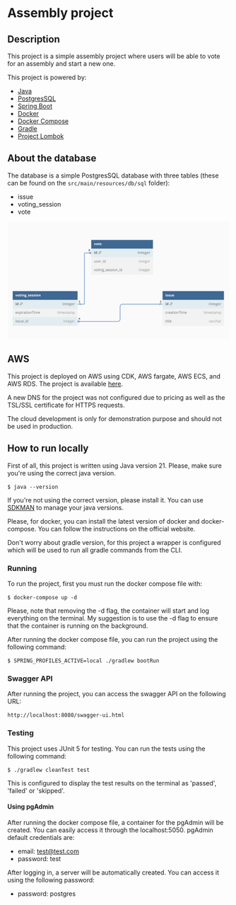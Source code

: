# Assembly project

## Description
This project is a simple assembly project where users will be able to vote for an assembly and start a new one.   

This project is powered by:
- [Java](https://www.java.com/)
- [PostgresSQL](https://www.postgresql.org/)
- [Spring Boot](https://spring.io/projects/spring-boot)
- [Docker](https://www.docker.com/)
- [Docker Compose](https://docs.docker.com/compose/)
- [Gradle](https://gradle.org/)
- [Project Lombok](https://projectlombok.org/)

## About the database
The database is a simple PostgresSQL database with three tables (these can be found on the `src/main/resources/db/sql` folder):
- issue
- voting_session
- vote

![Database diagram](./file/database-diagram.png)

## AWS
This project is deployed on AWS using CDK, AWS fargate, AWS ECS, and AWS RDS. The project is available [here](http://Assemb-assem-hh0W57HyCOqx-1476110986.sa-east-1.elb.amazonaws.com/actuator/health).

A new DNS for the project was not configured due to pricing as well as the TSL/SSL certificate for HTTPS requests.

The cloud development is only for demonstration purpose and should not be used in production.

## How to run locally
First of all, this project is written using Java version 21. Please, make sure you're using the correct java version.
```
$ java --version
```
If you're not using the correct version, please install it. You can use [SDKMAN](https://sdkman.io/) to manage your java versions.

Please, for docker, you can install the latest version of docker and docker-compose. You can follow the instructions on the official website.

Don't worry about gradle version, for this project a wrapper is configured which will be used to run all gradle commands from the CLI.

### Running
To run the project, first you must run the docker compose file with:
```
$ docker-compose up -d
```
Please, note that removing the -d flag, the container will start and log everything on the terminal. My suggestion is to use the -d flag to ensure that the container is running on the background.

After running the docker compose file, you can run the project using the following command:
```
$ SPRING_PROFILES_ACTIVE=local ./gradlew bootRun
```

### Swagger API

After running the project, you can access the swagger API on the following URL:
```
http://localhost:8080/swagger-ui.html
```

### Testing
This project uses JUnit 5 for testing. You can run the tests using the following command:
```
$ ./gradlew cleanTest test
```
This is configured to display the test results on the terminal as 'passed', 'failed' or 'skipped'.

#### Using pgAdmin
After running the docker compose file, a container for the pgAdmin will be created. You can easily access it through the localhost:5050.
pgAdmin default credentials are:
- email: test@test.com
- password: test

After logging in, a server will be automatically created. You can access it using the following password:
- password: postgres
